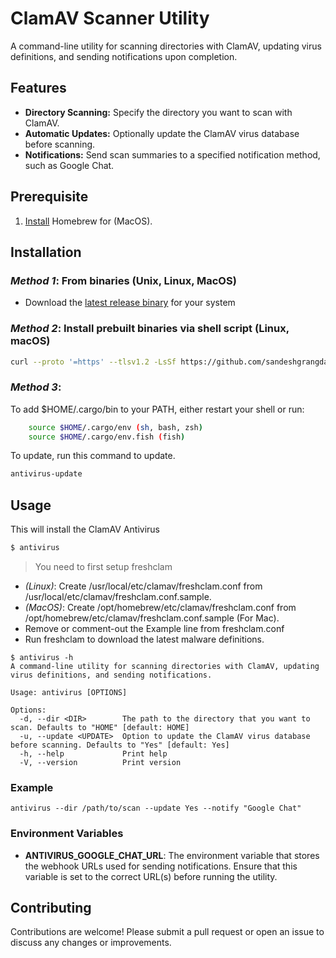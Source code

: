 # ClamAV Scanner Utility

A command-line utility for scanning directories with ClamAV, updating virus definitions, and sending notifications upon completion.

## Features
- **Directory Scanning:** Specify the directory you want to scan with ClamAV.
- **Automatic Updates:** Optionally update the ClamAV virus database before scanning.
- **Notifications:** Send scan summaries to a specified notification method, such as Google Chat.

## Prerequisite
1. [Install](https://brew.sh/) Homebrew for (MacOS).

## Installation

### *Method 1*: From binaries (Unix, Linux, MacOS)
- Download the [latest release binary](https://github.com/sandeshgrangdan/antivirus/releases) for your system

### *Method 2*: Install prebuilt binaries via shell script (Linux, macOS)
```bash
curl --proto '=https' --tlsv1.2 -LsSf https://github.com/sandeshgrangdan/antivirus/releases/download/v0.1.0/antivirus-installer.sh | sh
```

### *Method 3*:
To add $HOME/.cargo/bin to your PATH, either restart your shell or run:
```bash
    source $HOME/.cargo/env (sh, bash, zsh)
    source $HOME/.cargo/env.fish (fish)
```

To update, run this command to update.
```bash
antivirus-update
```

## Usage

This will install the ClamAV Antivirus
```bash
$ antivirus
```
>You need to first setup freshclam
- *(Linux)*: Create /usr/local/etc/clamav/freshclam.conf from /usr/local/etc/clamav/freshclam.conf.sample.
- *(MacOS)*: Create /opt/homebrew/etc/clamav/freshclam.conf from /opt/homebrew/etc/clamav/freshclam.conf.sample (For Mac).
- Remove or comment-out the Example line from freshclam.conf
- Run freshclam to download the latest malware definitions.
```
$ antivirus -h
A command-line utility for scanning directories with ClamAV, updating virus definitions, and sending notifications.

Usage: antivirus [OPTIONS]

Options:
  -d, --dir <DIR>        The path to the directory that you want to scan. Defaults to "HOME" [default: HOME]
  -u, --update <UPDATE>  Option to update the ClamAV virus database before scanning. Defaults to "Yes" [default: Yes]
  -h, --help             Print help
  -V, --version          Print version
```

### Example
```
antivirus --dir /path/to/scan --update Yes --notify "Google Chat"
```

### Environment Variables
- **ANTIVIRUS_GOOGLE_CHAT_URL**: The environment variable that stores the webhook URLs used for sending notifications. Ensure that this variable is set to the correct URL(s) before running the utility.

## Contributing
Contributions are welcome! Please submit a pull request or open an issue to discuss any changes or improvements.
